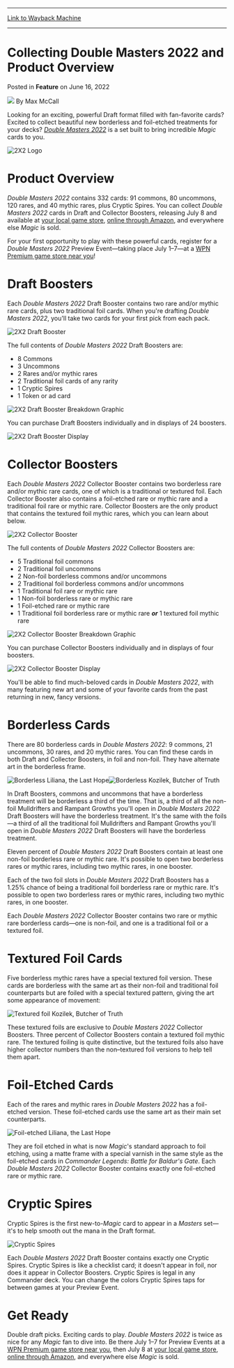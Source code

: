 
---
[Link to Wayback Machine](https://web.archive.org/web/20220616220711/https://magic.wizards.com/en/articles/archive/feature/collecting-double-masters-2022-and-product-overview-2022-06-16?utm_campaign=Double-Masters-2022&utm_source=TWITTER&utm_medium=social&utm_content=7123481932)

[_metadata_:wayback_url]:- "https://magic.wizards.com/en/articles/archive/feature/collecting-double-masters-2022-and-product-overview-2022-06-16?utm_campaign=Double-Masters-2022&utm_source=TWITTER&utm_medium=social&utm_content=7123481932"
[_metadata_:wayback_raw_url]:- "https://web.archive.org/web/20220616220711id_/https://magic.wizards.com/en/articles/archive/feature/collecting-double-masters-2022-and-product-overview-2022-06-16?utm_campaign=Double-Masters-2022&utm_source=TWITTER&utm_medium=social&utm_content=7123481932"
[_metadata_:wayback_capture_timestamp]:- "2022-06-16 22:07:11+00:00"
[_metadata_:description]:- "Powerful cards and double the drafting fun are waiting for you with Double Masters 2022."
[_metadata_:generator]:- "Drupal 7 (http://drupal.org)"
---


Collecting Double Masters 2022 and Product Overview
===================================================



 Posted in **Feature**
 on June 16, 2022 






![](https://media.magic.wizards.com/styles/auth_small/public/images/person/wizards_author.jpg)
By Max McCall











Looking for an exciting, powerful Draft format filled with fan-favorite cards? Excited to collect beautiful new borderless and foil-etched treatments for your decks? [*Double Masters 2022*](https://magic.wizards.com/en/products/double-masters-2022) is a set built to bring incredible *Magic* cards to you.


![2X2 Logo](https://media.wizards.com/2022/images/daily/en_1ZVOMvSnWA.png)


Product Overview
================


*Double Masters 2022* contains 332 cards: 91 commons, 80 uncommons, 120 rares, and 40 mythic rares, plus Cryptic Spires. You can collect *Double Masters 2022* cards in Draft and Collector Boosters, releasing July 8 and available at [your local game store](https://locator.wizards.com/), [online through Amazon](https://gtly.to/-hdgzSziO), and everywhere else *Magic* is sold.


For your first opportunity to play with these powerful cards, register for a *Double Masters 2022* Preview Event—taking place July 1–7—at a [WPN Premium game store near you](https://locator.wizards.com/)!


Draft Boosters
==============


Each *Double Masters 2022* Draft Booster contains two rare and/or mythic rare cards, plus two traditional foil cards. When you're drafting *Double Masters 2022*, you'll take two cards for your first pick from each pack.


![2X2 Draft Booster](https://media.wizards.com/2022/images/daily/en_AUTkNkBSkT.png)


The full contents of *Double Masters 2022* Draft Boosters are:


* 8 Commons
* 3 Uncommons
* 2 Rares and/or mythic rares
* 2 Traditional foil cards of any rarity
* 1 Cryptic Spires
* 1 Token or ad card

![2X2 Draft Booster Breakdown Graphic](https://media.wizards.com/2022/images/daily/en_n10CTpfcYV.jpg)


You can purchase Draft Boosters individually and in displays of 24 boosters.


![2X2 Draft Booster Display](https://media.wizards.com/2022/images/daily/en_EYVqZzUuhu.png)


Collector Boosters
==================


Each *Double Masters 2022* Collector Booster contains two borderless rare and/or mythic rare cards, one of which is a traditional or textured foil. Each Collector Booster also contains a foil-etched rare or mythic rare and a traditional foil rare or mythic rare. Collector Boosters are the only product that contains the textured foil mythic rares, which you can learn about below.


![2X2 Collector Booster](https://media.wizards.com/2022/images/daily/en_nTlXuPqw8N.png)


The full contents of *Double Masters 2022* Collector Boosters are:


* 5 Traditional foil commons
* 2 Traditional foil uncommons
* 2 Non-foil borderless commons and/or uncommons
* 2 Traditional foil borderless commons and/or uncommons
* 1 Traditional foil rare or mythic rare
* 1 Non-foil borderless rare or mythic rare
* 1 Foil-etched rare or mythic rare
* 1 Traditional foil borderless rare or mythic rare ***or*** 1 textured foil mythic rare

![2X2 Collector Booster Breakdown Graphic](https://media.wizards.com/2022/images/daily/en_Ov3McPfvv0.jpg)


You can purchase Collector Boosters individually and in displays of four boosters.


![2X2 Collector Booster Display](https://media.wizards.com/2022/images/daily/en_yvfZZcx6f2.png)


You'll be able to find much-beloved cards in *Double Masters 2022*, with many featuring new art and some of your favorite cards from the past returning in new, fancy versions.


Borderless Cards
================


There are 80 borderless cards in *Double Masters 2022*: 9 commons, 21 uncommons, 30 rares, and 20 mythic rares. You can find these cards in both Draft and Collector Boosters, in foil and non-foil. They have alternate art in the borderless frame.


![Borderless Liliana, the Last Hope](https://media.wizards.com/2022/2x2/en_2klLqAdlfw.png)![Borderless Kozilek, Butcher of Truth](https://media.wizards.com/2022/2x2/en_WVHfq8druY.png)


In Draft Boosters, commons and uncommons that have a borderless treatment will be borderless a third of the time. That is, a third of all the non-foil Mulldrifters and Rampant Growths you'll open in *Double Masters 2022* Draft Boosters will have the borderless treatment. It's the same with the foils—a third of all the traditional foil Mulldrifters and Rampant Growths you'll open in *Double Masters 2022* Draft Boosters will have the borderless treatment.


Eleven percent of *Double Masters 2022* Draft Boosters contain at least one non-foil borderless rare or mythic rare. It's possible to open two borderless rares or mythic rares, including two mythic rares, in one booster.


Each of the two foil slots in *Double Masters 2022* Draft Boosters has a 1.25% chance of being a traditional foil borderless rare or mythic rare. It's possible to open two borderless rares or mythic rares, including two mythic rares, in one booster.


Each *Double Masters 2022* Collector Booster contains two rare or mythic rare borderless cards—one is non-foil, and one is a traditional foil or a textured foil.


Textured Foil Cards
===================


Five borderless mythic rares have a special textured foil version. These cards are borderless with the same art as their non-foil and traditional foil counterparts but are foiled with a special textured pattern, giving the art some appearance of movement:


![Textured foil Kozilek, Butcher of Truth](https://media.wizards.com/2022/images/daily/tf_kozilek_2x2_3NYwesednW.jpg)


These textured foils are exclusive to *Double Masters 2022* Collector Boosters. Three percent of Collector Boosters contain a textured foil mythic rare. The textured foiling is quite distinctive, but the textured foils also have higher collector numbers than the non–textured foil versions to help tell them apart.


Foil-Etched Cards
=================


Each of the rares and mythic rares in *Double Masters 2022* has a foil-etched version. These foil-etched cards use the same art as their main set counterparts.


![Foil-etched Liliana, the Last Hope](https://media.wizards.com/2022/2x2/en_eQ0T9QOjjd.png)


They are foil etched in what is now *Magic*'s standard approach to foil etching, using a matte frame with a special varnish in the same style as the foil-etched cards in *Commander Legends: Battle for Baldur's Gate*. Each *Double Masters 2022* Collector Booster contains exactly one foil-etched rare or mythic rare.


Cryptic Spires
==============


Cryptic Spires is the first new-to-*Magic* card to appear in a *Masters* set—it's to help smooth out the mana in the Draft format.


![Cryptic Spires](https://media.wizards.com/2022/2x2/en_RNFFTh1jHT.png)


Each *Double Masters 2022* Draft Booster contains exactly one Cryptic Spires. Cryptic Spires is like a checklist card; it doesn't appear in foil, nor does it appear in Collector Boosters. Cryptic Spires is legal in any Commander deck. You can change the colors Cryptic Spires taps for between games at your Preview Event.


Get Ready
=========


Double draft picks. Exciting cards to play. *Double Masters 2022* is twice as nice for any *Magic* fan to dive into. Be there July 1–7 for Preview Events at a [WPN Premium game store near you](https://locator.wizards.com/), then July 8 at [your local game store](https://locator.wizards.com/), [online through Amazon](https://gtly.to/-hdgzSziO), and everywhere else *Magic* is sold.







